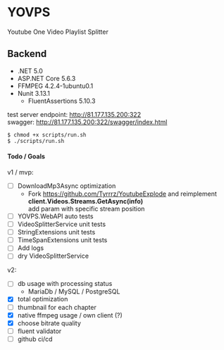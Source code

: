 # YOVPS
Youtube One Video Playlist Splitter

## Backend
* .NET 5.0
* ASP.NET Core 5.6.3
* FFMPEG 4.2.4-1ubuntu0.1
* Nunit 3.13.1
  * FluentAssertions 5.10.3

test server endpoint: http://81.177.135.200:322 </br>
swagger: http://81.177.135.200:322/swagger/index.html

```
$ chmod +x scripts/run.sh
$ ./scripts/run.sh
```

#### Todo / Goals
v1 / mvp:
- [ ] DownloadMp3Async optimization 
  - Fork https://github.com/Tyrrrz/YoutubeExplode and reimplement **client.Videos.Streams.GetAsync(info)**<br>
  add param with specific stream position
- [ ] YOVPS.WebAPI auto tests
- [ ] VideoSplitterService unit tests
- [ ] StringExtensions unit tests
- [ ] TimeSpanExtensions unit tests
- [ ] Add logs
- [ ] dry VideoSplitterService

v2:
- [ ] db usage with processing status 
  - MariaDb / MySQL / PostgreSQL
- [X] total optimization
- [ ] thumbnail for each chapter
- [X] native ffmpeg usage / own client (?)
- [X] choose bitrate quality
- [ ] fluent validator
- [ ] github ci/cd

